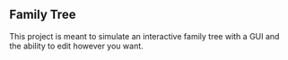 ## Family Tree

This project is meant to simulate an interactive family tree with a GUI and the ability to edit however you want.
